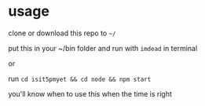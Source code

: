 # usage
clone or download this repo to `~/`

put this in your ~/bin folder and run with `imdead` in terminal

or 

run `cd isit5pmyet && cd node && npm start`

you'll know when to use this when the time is right
